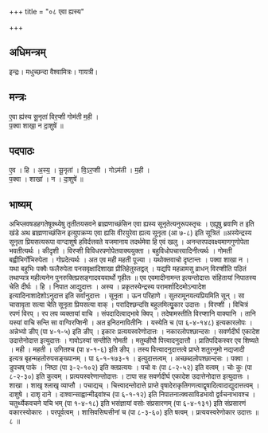 +++
title = "०८ एवा ह्यस्य"

+++
## अधिमन्त्रम्
इन्द्रः। मधुच्छन्दा वैश्वामित्रः। गायत्री।

## मन्त्रः
ए॒वा ह्य॑स्य सू॒नृता॑ विर॒प्शी गोम॑ती म॒ही ।  
प॒क्वा शाखा॒ न दा॒शुषे॑ ॥

## पदपाठः
ए॒व । हि । अ॒स्य॒ । सू॒नृता॑ । वि॒ऽर॒प्शी । गोऽम॑ती । म॒ही ।  
प॒क्वा । शाखा॑ । न । दा॒शुषे॑ ॥

## भाष्यम्
अभिप्लवषडहगतेषूक्थ्येषु तृतीतयसवने ब्राह्मणाच्छंसिन एवा ह्यस्य सूनृतेत्यनुरूपस्तृचः । एह्यूषु ब्रवाणि त इति खंडे अथ ब्राह्मणाच्छंसिन इत्युपक्रम्य एवा ह्यसि वीरयुरेवा ह्यत्य सूनृता (आ ७-८) इति सूत्रितं ॥अस्येन्द्रस्य सूनृता प्रियसत्यरूपा वाग्दाशुषे हविर्दत्तवते यजमानाय तदर्थमेवा हि एवं खलु । अनन्तरपदवक्ष्यमाणगुणोपेता भवतीत्यर्थः । कीदृशी । विरप्शी विविधरपणोपेतवाक्ययुक्ता । बहुविधोपचारवादिनीत्यर्थः । गोमती बह्वीभिर्गोभिरुपेता । गोप्रदेत्यर्थः । अत एव मही महती पूज्या । यथोक्तवाचो दृष्टान्तः । पक्वा शाखा न । यथा बहुभिः पक्वैः फलैरुपेता पनसवृक्षादिशाखा प्रीतिहेतुस्तद्वत् । यद्यपि महन्नामसु व्राधन् विरप्शीति पठितं तथाप्यत्र महीत्यनेन पुनरुक्तिप्रसङ्गादवयवार्थो गृहीतः ॥ एव एवमादीनामन्त इत्यन्तोदात्तः संहितायां निपातस्य चेति दीर्घः । हि । निपात आद्युदात्तः । अस्य । प्रकृतस्येन्द्रस्य परामर्शादिदमोऽन्वादेश इत्यादिनाशादेशोऽनुदात्त इति सर्वानुदात्तः । सूनृता । ऊन परिहाणे । सुतरामूनयत्यप्रियमिति सून् । सा चासावृता सत्या चेति सूनृता प्रियसत्या वाक् । परादिश्छन्दसि बहुलमित्युृकार उदात्तः । विरप्शी । विचित्रं रपणं विरप् । रप लप व्यक्तायां वाचि । संपदादित्वाद्भावे क्विप् । तदेषामस्तीति विरप्शानि वाक्यानि । तानि यस्यां वाचि सन्ति सा वाग्विरप्शिनी । अत इनिठनावितीनिः । यस्येति च (पा ६-४-१४८) इत्यकारलोपः । अन्नेभ्यो ङीप् (पा ४-१-५) इति ङीप् । इकारः प्रत्ययस्वरेणोदात्तः । नकारलोपश्छान्दसः । सवर्णदीर्घ एकादेश उदात्तेनोदात्त इत्युदात्तः । गावोऽस्यां सन्तीति गोमती । मतुब्ङीपौ पित्त्वादनुदात्तौ । प्रातिपदिकस्वर एव शिष्यते । मही । महती । उगितश्च (पा ४-१-६) इति ङीप् । तस्य पित्त्वादनुदात्तत्वे प्राप्ते शतुरनुमो नद्यजादी इत्यत्र बृहन्महतोरुपसङ्ख्यानम् । पा ६-१-१७३-१ । इत्युदात्तत्वम् । अच्छब्दलोपश्छान्दसः । पक्वा । डुपचष् पाके । निष्ठा (पा ३-२-१०२) इति क्तप्रत्ययः । पचो वः (पा ८-२-५२) इति वत्वम् । चोः कुः (पा ८-२-३०) इति कुत्वम् । प्रत्ययस्वरेणान्तोदात्तः । टापा सह सवर्णदीर्घ एकादेश उदात्तेनोदात्त इत्युदात्तः । शाखा । शाखृ श्लाखृ व्याप्तौ । पचाद्यच् । चित्त्वादन्तोदात्ते प्राप्ते वृषादेराकृतिगणत्वाद्वृषादित्वादाद्युदात्तत्वम् । दाशुषे । दाशृ दाने । दाश्वान्साह्वान्मीढ्वांश्च (पा ६-१-१२) इति निपातनात्क्वसाविडभावो द्वर्वचनाभावश्च । चतुर्थ्येकवचने यचि भम् (पा १-४-१८) इति भसंज्ञायां वसोः संप्रसारणम् (पा ६-४-१३१) इति संप्रसारणं वकारस्योकारः । परपूर्वत्वम् । शासिवसिघसीनां च (पा ८-३-६०) इति षत्वम् । प्रत्ययस्वरेणोकार उदात्तः ॥ ८ ॥